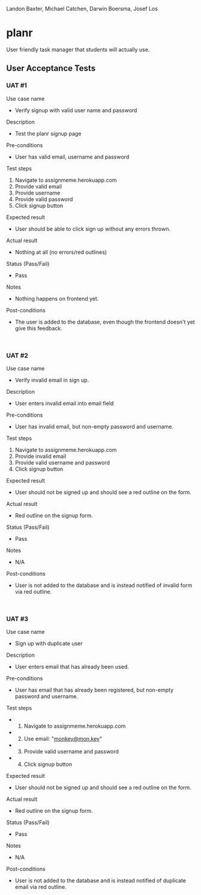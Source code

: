 Landon Baxter, Michael Catchen, Darwin Boersma, Josef Los

# planr
User friendly task manager that students will actually use.


## User Acceptance Tests

### UAT #1
Use case name  

* Verify signup with valid user name and password  

Description  

* Test the planr signup page  

Pre-conditions  

* User has valid email, username and password 

Test steps  

1. Navigate to assignmeme.herokuapp.com  
2. Provide valid email  
3. Provide username  
3. Provide valid password  
4. Click signup button  

Expected result  

* User should be able to click sign up without any errors thrown. 

Actual result  

* Nothing at all (no errors/red outlines)

Status (Pass/Fail)  

* Pass  

Notes  

* Nothing happens on frontend yet.   

Post-conditions  

* The user is added to the database, even though the frontend doesn't yet give this feedback. 

&nbsp;  
### UAT #2
Use case name  
  
* Verify invalid email in sign up.  

Description  
  
* User enters invalid email into email field  

Pre-conditions  

* User has invalid email, but non-empty password and username.  

Test steps  

1. Navigate to assignmeme.herokuapp.com  
2. Provide invalid email  
3. Provide valid username and password  
4. Click signup button 

Expected result  

* User should not be signed up and should see a red outline on the form.  

Actual result  

* Red outline on the signup form.  

Status (Pass/Fail)  

* Pass  

Notes  

* N/A  

Post-conditions  

* User is not added to the database and is instead notified of invalid form via red outline.  

&nbsp;  
### UAT #3

Use case name  

* Sign up with duplicate user   

Description  

* User enters email that has already been used.  

Pre-conditions  

* User has email that has already been registered, but non-empty password and username.  

Test steps  

* 1. Navigate to assignmeme.herokuapp.com  
* 2. Use email: "monkey@mon.key"  
* 3. Provide valid username and password  
* 4. Click signup button  

Expected result  

* User should not be signed up and should see a red outline on the form.  

Actual result  

* Red outline on the signup form.  

Status (Pass/Fail)  

* Pass  

Notes

* N/A  

Post-conditions  

* User is not added to the database and is instead notified of duplicate email via red outline.  
